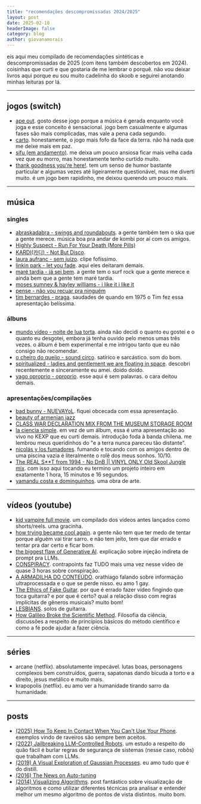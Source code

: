 ```yaml
---
title: "recomendações descompromissadas 2024/2025"
layout: post
date: 2025-02-10
headerImage: false
category: blog
author: giovanamorais
---
```


eis aqui meu compilado de recomendações sintéticas e descompromissadas de 2025
(com itens também descobertos em 2024). coisinhas que curti e que gostaria de me
lembrar o porquê. não vou deixar livros aqui porque eu sou muito cadelinha do
skoob e seguirei anotando minhas leituras por lá.

---

## jogos (switch)
* [ape out](https://www.youtube.com/watch?v=dH6hCAK24Ok). gosto desse jogo
  porque a música é gerada enquanto você joga e esse conceito é sensacional.
  jogo bem casualmente e algumas fases são mais complicadas, mas vale a pena
  cada segundo.
* [carto](https://www.youtube.com/watch?v=OR8CjIYwmxM). honestamente, o jogo mais fofo da face da terra. não
  há nada que me deixe mais em paz.
* [sifu (em andamento)](https://www.youtube.com/watch?v=1FQ1YO3Ks2U). me deixa um pouco ansiosa ficar mais velha cada vez
  que eu morro, mas honestamente tenho curtido muito.
* [thank goodness you're here!](https://www.youtube.com/watch?v=LFsDFNB-Ug4). tem um senso de humor bastante particular e algumas vezes até ligeiramente questionável, mas me diverti muito. é um jogo bem rapidinho, me deixou querendo um pouco mais.

---

## música

### singles
* [abraskadabra - swings and
  roundabouts](https://www.youtube.com/watch?v=yFI5j5eM4-k). a gente também tem o ska que a
  gente merece. música boa pra andar de kombi por aí com os amigos.
* [Highly Suspect - Run For Your Death (More Pills)](https://www.youtube.com/watch?v=YoAcSihaRIc&list=RDYoAcSihaRIc)
* [KARDI(카디) - Not But Disco](https://www.youtube.com/watch?v=kbx0sg4S1cg&list=RDkbx0sg4S1cg).
* [laura aufranc - sem juízo](https://www.youtube.com/watch?v=lr6Xd8-q9vE). clipe fofíssimo.
* [linkin park - let you fade](https://www.youtube.com/watch?v=jv-laQtaLjE).
  aqui eles deitaram demais.
* [maré tardia - já sei bem](https://www.youtube.com/watch?v=X9SSe8tQ318). a
  gente tem o surf rock que a gente merece e ainda bem que a gente tem maré
  tardia.
* [moses sumney & hayley williams - i like it i like it](https://www.youtube.com/watch?v=d5OB461GCD8)
* [pense - não vou recuar pra ninguém](https://www.youtube.com/watch?v=Anvfo054lH8)
* [tim bernardes - praga](https://www.youtube.com/watch?v=AgZCglt4JEI). saudades
  de quando em 1975 o Tim fez essa apresentação belíssima.


### álbuns

* [mundo vídeo - noite de lua torta](https://balaclavarecords.bandcamp.com/album/noite-de-lua-torta). ainda não decidi o quanto eu gostei e o quanto eu desgotei, embora já tenha ouvido pelo menos umas três vezes. o álbum é bem experimental e me intrigou tanto que eu não consigo não recomendar.
* [o cheiro do queijo - sound circo](https://www.youtube.com/watch?v=qOS1iEEN8o0). satírico e sarcástico. som do bom.
* [spiritualized - ladies and gentlement we are floating in space](https://www.youtube.com/watch?v=_eCGu2Te3ZA). descobri
  recentemente e sinceramente eu amei. doido doido.
* [yago oproprio - oproprio](https://www.youtube.com/watch?v=qOS1iEEN8o0). esse
  aqui é sem palavras. o cara deitou demais.


### apresentações/compilações

* [bad bunny - NUEVAYoL](https://www.youtube.com/watch?v=T3fMgn9eeBA). fiquei
  obcecada com essa apresentação.
* [beauty of armenian jazz](https://www.youtube.com/watch?v=11i4UNbKHkQ)
* [CLASS WAR DECLARATION MIX FROM THE MUSEUM STORAGE ROOM](https://www.youtube.com/watch?v=L_HCXeOJC1U)
* [la ciencia simple](https://www.youtube.com/watch?v=aINuLF0i75E). em vez de um
  álbum, essa é uma apresentação ao vivo no KEXP que eu curti demais. introdução
  foda à banda chilena. me lembrou meus queridinhos do "e a terra nunca pareceu
  tão distante".
* [nicolás y los fumadores](https://www.youtube.com/watch?v=q4PlauQlWb8).
  fumando e tocando com os amigos dentro de uma piscina vazia é literalmente o
  rolê dos meus sonhos. 10/10.
* [The REAL S**T from 1994 - No DnB || VINYL ONLY Old Skool Jungle mix](https://www.youtube.com/watch?v=ajD2YmOVEtU&list=RDajD2YmOVEtU). com isso aqui tocando eu termino um projeto inteiro em exatamente 1 hora, 15 minutos e 16 segundos.
* [yamandu costa e dominguinhos](https://www.youtube.com/watch?v=xZfKXFnb6IQ&t=4s). uma obra de
  arte.

---

## vídeos (youtube)

* [kid vampire full movie](https://www.youtube.com/watch?v=2JqDneQLX0s). um
  compilado dos vídeos antes lançados como shorts/reels. uma gracinha.
* [how trying became cool again](https://www.youtube.com/watch?v=o2jzKo1RqWU). a
  gente não tem que ter medo de tentar porque alguém vai tirar sarro. e não tem
  jeito, tem que dar errado e tentar pra dar certo e ficar bom.
* [the biggest flaw of Generative AI](https://www.youtube.com/watch?v=rAEqP9VEhe8). explicação sobre injeção indireta de prompt pra LLMs.
* [CONSPIRACY](https://www.youtube.com/watch?v=teqkK0RLNkI). contrapoints faz
  TUDO mais uma vez nesse vídeo de quase 3 horas sobre conspiração.
* [A ARMADILHA DO CONTEÚDO](https://www.youtube.com/watch?v=tXseTtlC5qI).
  orathiago falando sobre informação ultraprocessada e o que se perde nisso. eu
  amo 1 gay.
* [The Ethics of Fake Guitar](https://www.youtube.com/watch?v=R1QEV9euGAg). por
  que é errado fazer vídeo fingindo que toca guitarra? e por que é certo? qual a
  relação disso com regras implícitas de gêneros musicais? muito bom!
* [LESBIANS](https://www.youtube.com/watch?v=3vevGe-SwOo). solos de guitarra.
* [How Galileo Broke the Scientific Method](https://www.youtube.com/watch?v=v7a65AvELdU). Filosofia da ciência, discussões a respeito de princípios básicos do método científico e como a fé pode ajudar a fazer ciência.


---

## séries
* arcane (netflix). absolutamente impecável. lutas boas, personagens complexos
  bem construídos, guerra, sapatonas dando bicuda a torto e a direito, jesus
  metálico e muito mais.
* krapopolis (netflix). eu amo ver a humanidade tirando sarro da humanidade.

---

## posts
* [(2025) How To Keep In Contact When You Can't Use Your Phone](https://archive.is/0lI4K). exemplos vindo de raveiros são sempre bem aceitos.
* [(2022) Jailbreaking LLM-Controlled Robots](https://blog.ml.cmu.edu/2024/10/29/jailbreaking-llm-controlled-robots/). um estudo a respeito do quão fácil é burlar regras de segurança de sistemas (nesse caso, robôs) que trabalham com LLMs.
* [(2019) A Visual Exploration of Gaussian Processes](https://distill.pub/2019/visual-exploration-gaussian-processes/). eu amo tudo que é do distill.
* [(2016) The News on Auto-tuning](https://archives.argmin.net/2016/06/20/hypertuning/)
* [(2014) Visualizing Algorithms](https://bost.ocks.org/mike/algorithms/). post
  fantástico sobre visualização de algoritmos e como utilizar
  diferentes técnicas pra analisar e entender melhor um mesmo algoritmo
  de pontos de vista distintos. muito bom.
